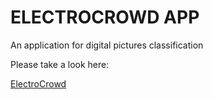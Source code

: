 ELECTROCROWD APP
====

An application for digital pictures classification

Please take a look here:

<a href='http://electrocrowd.com' target='_blank'>ElectroCrowd</a>
